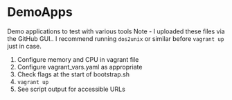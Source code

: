 # DemoApps
Demo applications to test with various tools
Note - I uploaded these files via the GitHub GUI.. I recommend running ``dos2unix`` or similar before ``vagrant up`` just in case.

1. Configure memory and CPU in vagrant file
1. Configure vagrant_vars.yaml as appropriate
1. Check flags at the start of bootstrap.sh
1. ``vagrant up``
1. See script output for accessible URLs
